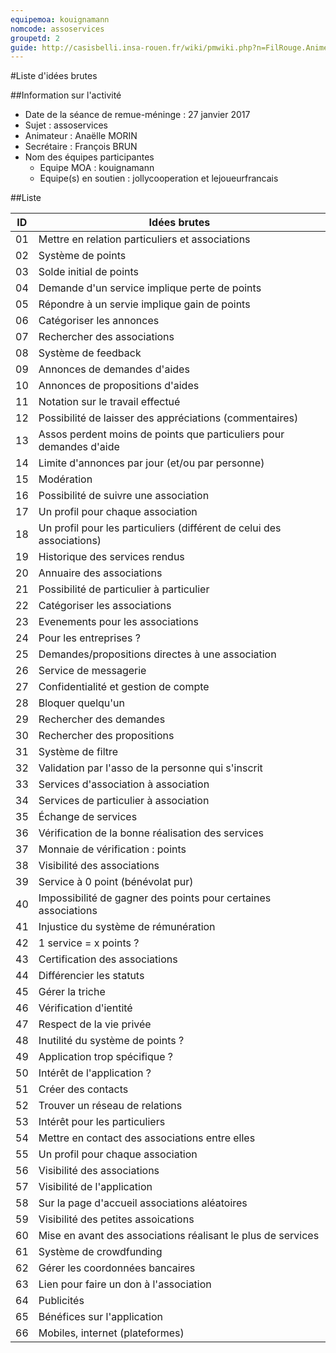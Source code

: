 ```yaml
---
equipemoa: kouignamann
nomcode: assoservices
groupetd: 2
guide: http://casisbelli.insa-rouen.fr/wiki/pmwiki.php?n=FilRouge.AnimerRemueMeninge
---
```


#Liste d'idées brutes

##Information sur l'activité
- Date de la séance de remue-méninge : 27 janvier 2017
- Sujet : assoservices
- Animateur : Anaëlle MORIN
- Secrétaire : François BRUN
- Nom des équipes participantes
  - Equipe MOA : kouignamann
  - Equipe(s) en soutien : jollycooperation et lejoueurfrancais

##Liste

| ID 	| Idées brutes                            	|
|----	|-----------------------------------------	|
| 01 	| Mettre en relation particuliers et associations  |
| 02 	| Système de points      	|
| 03 	| Solde initial de points	|
| 04 	| Demande d'un service implique perte de points     	|
| 05	| Répondre à un servie implique gain de points  	|
| 06 	| Catégoriser les annonces 	|
| 07 	| Rechercher des associations  	|
| 08 	| Système de feedback	|
| 09	| Annonces de demandes d'aides   |
| 10 	| Annonces de propositions d'aides 	|
| 11 	| Notation sur le travail effectué 	|
| 12 	| Possibilité de laisser des appréciations (commentaires)  	|
| 13	| Assos perdent moins de points que particuliers pour demandes d'aide   	|
| 14 	| Limite d'annonces par jour (et/ou par personne)    	|
| 15 	| Modération  	|
| 16 	| Possibilité de suivre une association   	|
| 17	| Un profil pour chaque association  	|
| 18 	| Un profil pour les particuliers (différent de celui des associations)	|
| 19 	| Historique des services rendus   	|
| 20 	| Annuaire des associations	|
| 21	| Possibilité de particulier à particulier       	|
| 22 	| Catégoriser les associations	|
| 23 	| Evenements pour les associations	|
| 24 	| Pour les entreprises ?	|
| 25	| Demandes/propositions directes à une association	|
| 26 	| Service de messagerie  	|
| 27 	| Confidentialité et gestion de compte	|
| 28 	| Bloquer quelqu'un	|
| 29	| Rechercher des demandes 	|
| 30 	| Rechercher des propositions	|
| 31 	| Système de filtre	|
| 32	| Validation par l'asso de la personne qui s'inscrit	|
| 33 	| Services d'association à association	|
| 34	| Services de particulier à association |
| 35 	| Échange de services	|
| 36 	| Vérification de la bonne réalisation des services	|
| 37 	| Monnaie de vérification : points	|
| 38	| Visibilité des associations	|
| 39 	| Service à 0 point (bénévolat pur)	|
| 40 	| Impossibilité de gagner des points pour certaines associations	|
| 41 	| Injustice du système de rémunération	|
| 42	| 1 service = x points ?	|
| 43 	| Certification des associations	|
| 44 	| Différencier les statuts	|
| 45 	| Gérer la triche	|
| 46	| Vérification d'ientité	|
| 47 	| Respect de la vie privée	|
| 48 	| Inutilité du système de points ?	|
| 49 	| Application trop spécifique ?	|
| 50	| Intérêt de l'application ?	|
| 51 	| Créer des contacts	|
| 52 	| Trouver un réseau de relations	|
| 53 	| Intérêt pour les particuliers	|
| 54	| Mettre en contact des associations entre elles	|
| 55 	| Un profil pour chaque association	|
| 56 	| Visibilité des associations	|
| 57 	| Visibilité de l'application	|
| 58	| Sur la page d'accueil associations aléatoires	|
| 59 	| Visibilité des petites assoications	|
| 60 	| Mise en avant des associations réalisant le plus de services	|
| 61 	| Système de crowdfunding	|
| 62	| Gérer les coordonnées bancaires	|
| 63  | Lien pour faire un don à l'association |
| 64  | Publicités |
| 65  | Bénéfices sur l'application |
| 66  | Mobiles, internet (plateformes) |
